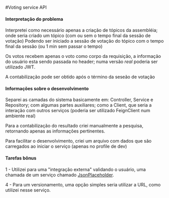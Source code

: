 #Voting service API

#### Interpretação do problema
Interpretei como necessário apenas a criação de tópicos da assembléia;
onde seria criado um tópico (com ou sem o tempo final da sessão de votação)
Podendo ser iniciado a sessão de votação do tópico com o tempo final da sessão (ou 1 min sem passar o tempo)

Os votos recebem apenas o voto como corpo da requisição, a informação do usuário esta sendo passada no header;
numa versão *real* poderia ser utilizado JWT.

A contabilização pode ser obtido após o término da seseão de votação

#### Informações sobre o desenvolvimento
Separei as camadas do sistema basicamente em: Controller, Service e Repository; com algumas partes auxiliares;
como a Client, que seria a interação com outros serviços (poderia ser utilizado FeignClient num ambiente real)

Para a contabilização do resultado criei manualmente a pesquisa, retornando apenas as informações pertinentes.

Para facilitar o desenvolvimento, criei um arquivo com dados que são carregados ao iniciar o serviço (apenas no profile de dev)

#### Tarefas bônus
1 -
Utilizei para uma "integração externa" validando o usuário, uma chamada de um serviço chamado [JsonPlaceholder](https://jsonplaceholder.typicode.com/). 

4 - 
Para um versionamento, uma opção simples seria utilizar a URL, como utilizei nesse serviço.
